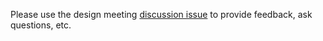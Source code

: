Please use the design meeting [discussion issue](https://github.com/NuGet/Home/issues/1320) to provide feedback, ask questions, etc.

